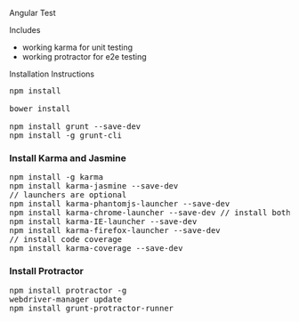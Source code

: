 Angular Test

Includes
- working karma for unit testing
- working protractor for e2e testing

Installation Instructions

<pre>
npm install

bower install

npm install grunt --save-dev
npm install -g grunt-cli
</pre>

<h3>Install Karma and Jasmine</h3>
<pre>
npm install -g karma
npm install karma-jasmine --save-dev
// launchers are optional
npm install karma-phantomjs-launcher --save-dev
npm install karma-chrome-launcher --save-dev // install both chrome and chrome canary
npm install karma-IE-launcher --save-dev
npm install karma-firefox-launcher --save-dev
// install code coverage
npm install karma-coverage --save-dev
</pre>

<h3>Install Protractor</h3>
<pre>
npm install protractor -g
webdriver-manager update
npm install grunt-protractor-runner
</pre>